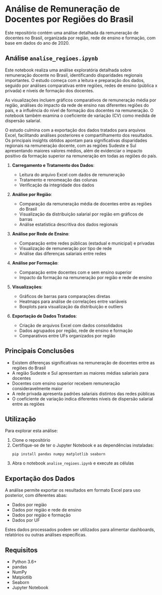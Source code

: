 # Análise de Remuneração de Docentes por Regiões do Brasil

Este repositório contém uma análise detalhada da remuneração de docentes no Brasil, organizada por região, rede de ensino e formação, com base em dados do ano de 2020.

## Análise `analise_regioes.ipynb`

Este notebook realiza uma análise exploratória detalhada sobre remuneração docente no Brasil, identificando disparidades regionais importantes. O estudo começa com a leitura e preparação dos dados, seguido por análises comparativas entre regiões, redes de ensino (pública x privada) e níveis de formação dos docentes.

As visualizações incluem gráficos comparativos de remuneração média por região, análises do impacto da rede de ensino nas diferentes regiões do país, e a influência do nível de formação dos docentes na remuneração. O notebook também examina o coeficiente de variação (CV) como medida de dispersão salarial.

O estudo culmina com a exportação dos dados tratados para arquivos Excel, facilitando análises posteriores e compartilhamento dos resultados. Os principais insights obtidos apontam para significativas disparidades regionais na remuneração docente, com as regiões Sudeste e Sul apresentando maiores valores médios, além de evidenciar o impacto positivo da formação superior na remuneração em todas as regiões do país.

1. **Carregamento e Tratamento dos Dados**:

   - Leitura do arquivo Excel com dados de remuneração
   - Tratamento e renomeação das colunas
   - Verificação da integridade dos dados

2. **Análise por Região**:

   - Comparação da remuneração média de docentes entre as regiões do Brasil
   - Visualização da distribuição salarial por região em gráficos de barras
   - Análise estatística descritiva dos dados regionais

3. **Análise por Rede de Ensino**:

   - Comparação entre redes públicas (estadual e municipal) e privadas
   - Visualização de remuneração por tipo de rede
   - Análise das diferenças salariais entre redes

4. **Análise por Formação**:

   - Comparação entre docentes com e sem ensino superior
   - Impacto da formação na remuneração por região e rede de ensino

5. **Visualizações**:

   - Gráficos de barras para comparações diretas
   - Heatmaps para análise de correlações entre variáveis
   - Boxplots para visualização da distribuição e outliers

6. **Exportação de Dados Tratados**:
   - Criação de arquivos Excel com dados consolidados
   - Dados agrupados por região, rede de ensino e formação
   - Comparativos entre UFs organizados por região

## Principais Conclusões

- Existem diferenças significativas na remuneração de docentes entre as regiões do Brasil
- A região Sudeste e Sul apresentam as maiores médias salariais para docentes
- Docentes com ensino superior recebem remuneração consideravelmente maior
- A rede privada apresenta padrões salariais distintos das redes públicas
- O coeficiente de variação indica diferentes níveis de dispersão salarial entre as regiões

## Utilização

Para explorar esta análise:

1. Clone o repositório
2. Certifique-se de ter o Jupyter Notebook e as dependências instaladas:
   ```
   pip install pandas numpy matplotlib seaborn
   ```
3. Abra o notebook `analise_regioes.ipynb` e execute as células

## Exportação dos Dados

A análise permite exportar os resultados em formato Excel para uso posterior, com diferentes abas:

- Dados por região
- Dados por região e rede de ensino
- Dados por região e formação
- Dados por UF

Estes dados processados podem ser utilizados para alimentar dashboards, relatórios ou outras análises específicas.

## Requisitos

- Python 3.6+
- pandas
- NumPy
- Matplotlib
- Seaborn
- Jupyter Notebook
